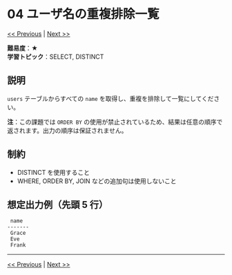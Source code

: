 # 04 ユーザ名の重複排除一覧

[<< Previous](problem_03.md) | [Next >>](problem_05.md)

**難易度**：★  
**学習トピック**：SELECT, DISTINCT

## 説明
`users` テーブルからすべての `name` を取得し、重複を排除して一覧にしてください。

**注**：この課題では `ORDER BY` の使用が禁止されているため、結果は任意の順序で返されます。出力の順序は保証されません。

## 制約
* DISTINCT を使用すること
* WHERE, ORDER BY, JOIN などの追加句は使用しないこと

## 想定出力例（先頭 5 行）
 
```
 name  
-------
 Grace
 Eve
 Frank
```

---

[<< Previous](problem_03.md) | [Next >>](problem_05.md)

